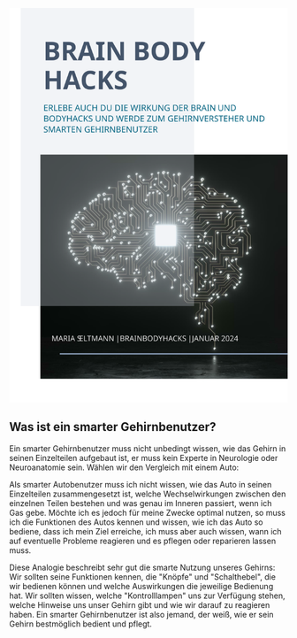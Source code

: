 
![My PDF file inserted](../cover.svg)

## Was ist ein smarter Gehirnbenutzer?

Ein smarter Gehirnbenutzer muss nicht unbedingt wissen, wie das Gehirn in seinen Einzelteilen aufgebaut ist, er muss kein Experte in Neurologie oder Neuroanatomie sein. Wählen wir den Vergleich mit einem Auto:

Als smarter Autobenutzer muss ich nicht wissen, wie das Auto in seinen Einzelteilen zusammengesetzt ist, welche Wechselwirkungen zwischen den einzelnen Teilen bestehen und was genau im Inneren passiert, wenn ich Gas gebe. Möchte ich es jedoch für meine Zwecke optimal nutzen, so muss ich die Funktionen des Autos kennen und wissen, wie ich das Auto so bediene, dass ich mein Ziel erreiche, ich muss aber auch wissen, wann ich auf eventuelle Probleme reagieren und es pflegen oder reparieren lassen muss.

Diese Analogie beschreibt sehr gut die smarte Nutzung unseres Gehirns: Wir sollten seine Funktionen kennen, die "Knöpfe" und "Schalthebel", die wir bedienen können und welche Auswirkungen die jeweilige Bedienung hat. Wir sollten wissen, welche "Kontrolllampen" uns zur Verfügung stehen, welche Hinweise uns unser Gehirn gibt und wie wir darauf zu reagieren haben. Ein smarter Gehirnbenutzer ist also jemand, der weiß, wie er sein Gehirn bestmöglich bedient und pflegt.

